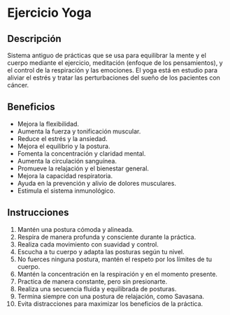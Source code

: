 # Ejercicio Yoga

## Descripción
Sistema antiguo de prácticas que se usa para equilibrar la mente y el cuerpo mediante el ejercicio, meditación (enfoque de los pensamientos), y el control de la respiración y las emociones. El yoga está en estudio para aliviar el estrés y tratar las perturbaciones del sueño de los pacientes con cáncer.

## Beneficios
- Mejora la flexibilidad.
- Aumenta la fuerza y tonificación muscular.
- Reduce el estrés y la ansiedad.
- Mejora el equilibrio y la postura.
- Fomenta la concentración y claridad mental.
- Aumenta la circulación sanguínea.
- Promueve la relajación y el bienestar general.
- Mejora la capacidad respiratoria.
- Ayuda en la prevención y alivio de dolores musculares.
- Estimula el sistema inmunológico.

## Instrucciones
1. Mantén una postura cómoda y alineada.
2. Respira de manera profunda y consciente durante la práctica.
3. Realiza cada movimiento con suavidad y control.
4. Escucha a tu cuerpo y adapta las posturas según tu nivel.
5. No fuerces ninguna postura, mantén el respeto por los límites de tu cuerpo.
6. Mantén la concentración en la respiración y en el momento presente.
7. Practica de manera constante, pero sin presionarte.
8. Realiza una secuencia fluida y equilibrada de posturas.
9. Termina siempre con una postura de relajación, como Savasana.
10. Evita distracciones para maximizar los beneficios de la práctica.